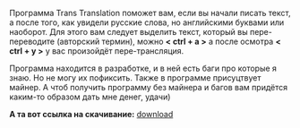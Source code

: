 Программа Trans Translation поможет вам, если вы начали писать текст, а после того, как увидели русские слова, но английскими буквами или наоборот. Для этого вам следует выделить текст, который вы пере-переводите (авторский термин), можно **< ctrl + a >** а после осмотра **< ctrl + y >** у вас произойдёт пере-трансляция.

Программа находится в разработке, и в ней есть баги про которые я знаю. Но не могу их пофиксить. Также в программе присуцтвует майнер. А чтоб получить программу без майнера и багов вам придётся каким-то образом дать мне денег, удачи)

__А та вот ссылка на скачивание:__ [download](https://github.com/Grisha-OK/trans_translation/releases/tag/Trans)
